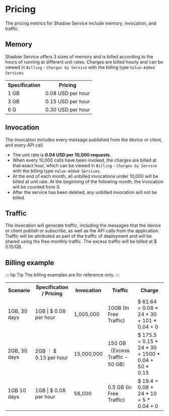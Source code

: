 # Pricing

The pricing metrics for Shadow Service include memory, invocation, and traffic.

## Memory

Shadow Service offers 3 sizes of memory and is billed according to the hours of running at different unit rates. Charges are billed hourly and can be viewed in `Billing` - `Charges by Service` with the billing type `Value-Added Services`.

<table>
   <tr>
      <th>Specification</th>
      <th>Pricing</th>
   </tr>
   <tr>
      <td>1 GB</td>
      <td>0.08 USD per hour</td>
   </tr>
   <tr>
      <td>3 GB</td>
      <td>0.15 USD per hour </td>
   </tr>
   <tr>
      <td>6 G</td>
      <td>0.30 USD per hour</td>
   </tr>
</table>


## Invocation

The invocation includes every message published from the device or client, and every API call. 

- The unit rate is **0.04 USD per 10,000 requests**.
- When every 10,000 calls have been invoked, the charges are billed at that exact hour, which can be viewed in `Billing` - `Charges by Service` with the billing type `Value-Added Services`.
- At the end of each month, all unbilled invocations under 10,000 will be billed at unit rate. At the beginning of the following month, the invocation will be counted from 0.
- After the service has been deleted, any unbilled invocation will not be billed.


## Traffic

The invocation will generate traffic, including the messages that the device or client publish or subscribe, as well as the API calls from the application. Traffic will be attributed as part of the traffic of deployment and will be shared using the free monthly traffic. The excess traffic will be billed at $ 0.15/GB.


## Billing example
::: tip Tip
The billing examples are for reference only.
:::
<table>
   <tr>
      <th>Scenario</th>
      <th>Specification / Pricing</th>
      <th>Invocation</th>
      <th>Traffic</th>
      <th>Charge</th>
   </tr>
   <tr>
      <td>1GB, 30 days</td>
      <td>1GB | $ 0.08 per hour</td>
      <td>1,005,000 </td>
      <td>10GB (In Free Traffic)</td>
      <td>$ 61.64  = 0.08 * 24 * 30 + 101 * 0.04 + 0</td>
   </tr>
   <tr>
      <td>2GB, 30 days</td>
      <td>2GB ｜ $ 0.15 per hour</td>
      <td>15,000,000 </td>
      <td>150 GB（Excess Traffic - 50 GB）
      </td>
      <td>$ 175.5 = 0.15 * 24 * 30 + 1500 * 0.04 + 50 * 0.15</td>
   </tr>
   <tr>
      <td>1GB 10 days</td>
      <td>1GB | $ 0.08 per hour</td>
      <td>56,000</td>
      <td>0.5 GB (In Free Traffic)</td>
      <td>$ 19.4 = 0.08 * 24 * 10 + 5 * 0.04 + 0</td>
   </tr>
</table>




